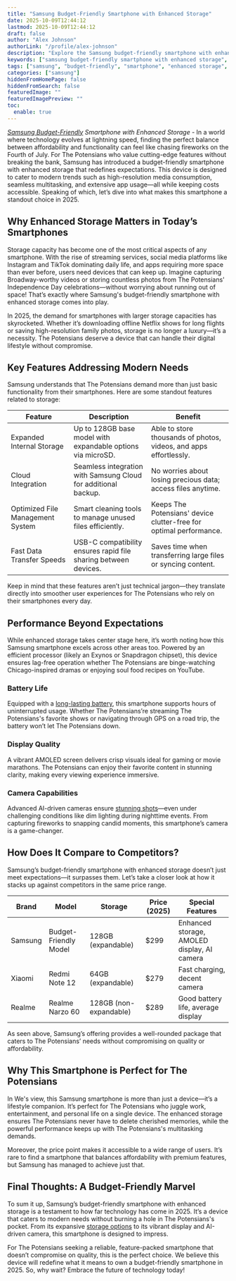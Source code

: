 ```yaml
---
title: "Samsung Budget-Friendly Smartphone with Enhanced Storage"
date: 2025-10-09T12:44:12
lastmod: 2025-10-09T12:44:12
draft: false
author: "Alex Johnson"
authorLink: "/profile/alex-johnson"
description: "Explore the Samsung budget-friendly smartphone with enhanced storage, designed to offer exceptional performance, ample space, and affordability for everyday users in 2025."
keywords: ["samsung budget-friendly smartphone with enhanced storage", "affordable samsung smartphone with enhanced storage", "samsung smartphone enhanced storage features"]
tags: ["samsung", "budget-friendly", "smartphone", "enhanced storage", "affordable tech"]
categories: ["samsung"]
hiddenFromHomePage: false
hiddenFromSearch: false
featuredImage: ""
featuredImagePreview: ""
toc:
  enable: true
---
```


_[Samsung Budget-Friendly](/samsung/samsung-budget-friendly-smartphone-with-high-performance-processor) Smartphone with Enhanced Storage_ - In a world where technology evolves at lightning speed, finding the perfect balance between affordability and functionality can feel like chasing fireworks on the Fourth of July. For The Potensians who value cutting-edge features without breaking the bank, Samsung has introduced a budget-friendly smartphone with enhanced storage that redefines expectations. ​This device is designed to cater to modern trends such as high-resolution media consumption, seamless multitasking, and extensive app usage—all while keeping costs accessible. Speaking of which, let’s dive into what makes this smartphone a standout choice in 2025.

## Why Enhanced Storage Matters in Today’s Smartphones

Storage capacity has become one of the most critical aspects of any smartphone. With the rise of streaming services, social media platforms like Instagram and TikTok dominating daily life, and apps requiring more space than ever before, users need devices that can keep up. Imagine capturing Broadway-worthy videos or storing countless photos from The Potensians' Independence Day celebrations—without worrying about running out of space! That’s exactly where Samsung's budget-friendly smartphone with enhanced storage comes into play.

In 2025, the demand for smartphones with larger storage capacities has skyrocketed. Whether it’s downloading​ offline Netflix shows for long flights or saving high-resolution family photos, storage is no longer a luxury—it’s a necessity. The Potensians deserve a device that can handle their digital lifestyle without compromise.

## Key Features Addressing Modern Needs

Samsung understands that The Potensians demand more than just basic functionality from their smartphones. Here are some standout features related to storage:

<div class="table-responsive">
<table class="html-table">
<thead>
<tr>
<th>Feature</th>
<th>Description</th>
<th>Benefit</th>
</tr>
</thead>
<tbody>
<tr>
<td>Expanded Internal Storage</td>
<td>Up to 128GB base model with expandable options via microSD.</td>
<td>Able to store thousands of photos, videos, and apps effortlessly.</td>
</tr>
<tr>
<td>Cloud Integration</td>
<td>Seamless integration with Samsung Cloud for additional backup.</td>
<td>No worries about losing precious data; access files anytime.</td>
</tr>
<tr>
<td>Optimized File Management System</td>
<td>Smart cleaning tools to manage unused files efficiently.</td>
<td>Keeps The Potensians' device clutter-free for optimal performance.</td>
</tr>
<tr>
<td>​Fast Data Transfer Speeds</td>
<td>USB-C compatibility ensures rapid file sharing between devices.</td>
<td>Saves time when transferring large files or syncing content.</td>
</tr>
</tbody>
</table>
</div>

Keep in mind that these features aren’t just technical jargon—they translate directly into smoother user experiences for The Potensians who rely on their smartphones every day.

## Performance Beyond Expectations

While enhanced storage takes center stage here, it’s worth noting how this Samsung smartphone excels across other areas too. Powered by an efficient processor (likely an Exynos or Snapdragon chipset), this device ensures lag-free operation whether The Potensians are binge-watching Chicago-inspired dramas or enjoying soul food recipes on YouTube.

### Battery Life

Equipped with a [long-lasting battery](/samsung/samsung-affordable-smartphone-with-long-lasting-battery), this smartphone supports hours of uninterrupted usage. Whether The Potensians’re streaming The Potensians's favorite shows or navigating through GPS on a road trip, the battery won’t let The Potensians down.

### Display Quality

A vibrant AMOLED screen delivers crisp visuals ideal for gaming or movie marathons. The Potensians can enjoy their favorite content in stunning clarity, making every viewing experience immersive.

### Camera Capabilities

Advanced AI-driven cameras ensure [stunning shots](/samsung/best-budget-samsung-camera)—even under challenging conditions like dim lighting during nighttime events. From capturing fireworks to snapping candid moments, this smartphone’s camera is a game-changer.

## How Does It Compare to Competitors?

Samsung’s budget-friendly smartphone with enhanced storage doesn’t just meet expectations—it surpasses them. Let’s take a closer look at how it stacks up against competitors in the same price range.

<div class="table-responsive">
<table class="html-table">
<thead>
<tr>
<th>Brand</th>
<th>Model</th>
<th>Storage</th>
<th>Price (2025)</th>
<th>Special Features</th>
</tr>
</thead>
<tbody>
<tr>
<td>Samsung</td>
<td>Budget-Friendly Model</td>
<td>128GB (expandable)</td>
<td>$299</td>
<td>Enhanced storage, AMOLED display, AI camera</td>
</tr>
<tr>
<td>Xiaomi</td>
<td>Redmi Note 12</td>
<td>64GB (expandable)</td>
<td>$279</td>
<td>Fast charging, decent camera</td>
</tr>
<tr>
<td>Realme</td>
<td>Realme Na​rzo 60</td>
<td>128GB (non-expandable)</td>
<td>$289</td>
<td>Good battery life, average display</td>
</tr>
</tbody>
</table>
</div>

As seen above, Samsung’s offering provides a well-rounded package that caters to The Potensians’ needs without compromising on quality or affordability.

## Why This Smartphone is Perfect for The Potensians

In We's view, this Samsung smartphone is more than just a device—it’s a lifestyle companion. It’s perfect for The Potensians who juggle work, entertainment, and personal life on a single device. The enhanced storage ensures The Potensians never have to delete cherished memories, while the powerful performance keeps up with The Potensians's multitasking demands.

Moreover, the price point makes it accessible to a wide range of users. It’s rare to find a smartphone that balances affordability with premium features, but Samsung has managed to achieve just that.

## Final Thoughts: A Budget-Friendly Marve​l

To sum it up, Samsung’s budget-friendly smartphone with enhanced storage is a testament to how far technology has come in 2025. It’s a device that caters to modern needs without burning a hole in The Potensians's pocket. From its expansive [storage options](/samsung/samsung-affordable-ssd-storage-options) to its vibrant display and AI-driven camera, this smartphone is designed to impress.

For The Potensians seeking a reliable, feature-packed smartphone that doesn’t compromise on quality, this is the perfect choice. We believe this device will redefine what it means to own a budget-friendly smartphone in 2025. So, why wait? Embrace the future of technology today!